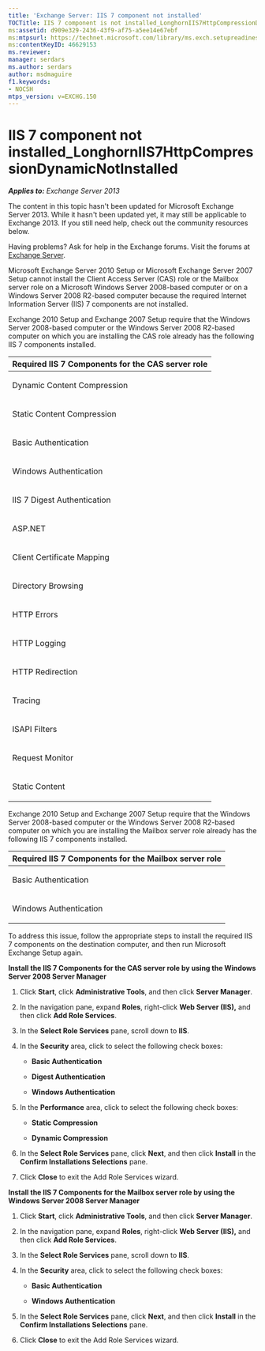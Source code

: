 ```yaml
---
title: 'Exchange Server: IIS 7 component not installed'
TOCTitle: IIS 7 component is not installed_LonghornIIS7HttpCompressionDynamicNotInstalled
ms:assetid: d909e329-2436-43f9-af75-a5ee14e67ebf
ms:mtpsurl: https://technet.microsoft.com/library/ms.exch.setupreadiness.longhorniis7httpcompressiondynamicnotinstalled(v=EXCHG.150)
ms:contentKeyID: 46629153
ms.reviewer: 
manager: serdars
ms.author: serdars
author: msdmaguire
f1.keywords:
- NOCSH
mtps_version: v=EXCHG.150
---
```


# IIS 7 component not installed\_LonghornIIS7HttpCompressionDynamicNotInstalled

_**Applies to:** Exchange Server 2013_

The content in this topic hasn't been updated for Microsoft Exchange Server 2013. While it hasn't been updated yet, it may still be applicable to Exchange 2013. If you still need help, check out the community resources below.

Having problems? Ask for help in the Exchange forums. Visit the forums at [Exchange Server](https://social.technet.microsoft.com/forums/office/home?category=exchangeserver).

Microsoft Exchange Server 2010 Setup or Microsoft Exchange Server 2007 Setup cannot install the Client Access Server (CAS) role or the Mailbox server role on a Microsoft Windows Server 2008-based computer or on a Windows Server 2008 R2-based computer because the required Internet Information Server (IIS) 7 components are not installed.

Exchange 2010 Setup and Exchange 2007 Setup require that the Windows Server 2008-based computer or the Windows Server 2008 R2-based computer on which you are installing the CAS role already has the following IIS 7 components installed.

<table>
<colgroup>
<col style="width: 100%" />
</colgroup>
<thead>
<tr class="header">
<th><strong>Required IIS 7 Components for the CAS server role</strong></th>
</tr>
</thead>
<tbody>
<tr class="odd">
<td><p>Dynamic Content Compression</p></td>
</tr>
<tr class="even">
<td><p>Static Content Compression</p></td>
</tr>
<tr class="odd">
<td><p>Basic Authentication</p></td>
</tr>
<tr class="even">
<td><p>Windows Authentication</p></td>
</tr>
<tr class="odd">
<td><p>IIS 7 Digest Authentication</p></td>
</tr>
<tr class="even">
<td><p>ASP.NET</p></td>
</tr>
<tr class="odd">
<td><p>Client Certificate Mapping</p></td>
</tr>
<tr class="even">
<td><p>Directory Browsing</p></td>
</tr>
<tr class="odd">
<td><p>HTTP Errors</p></td>
</tr>
<tr class="even">
<td><p>HTTP Logging</p></td>
</tr>
<tr class="odd">
<td><p>HTTP Redirection</p></td>
</tr>
<tr class="even">
<td><p>Tracing</p></td>
</tr>
<tr class="odd">
<td><p>ISAPI Filters</p></td>
</tr>
<tr class="even">
<td><p>Request Monitor</p></td>
</tr>
<tr class="odd">
<td><p>Static Content</p></td>
</tr>
</tbody>
</table>

Exchange 2010 Setup and Exchange 2007 Setup require that the Windows Server 2008-based computer or the Windows Server 2008 R2-based computer on which you are installing the Mailbox server role already has the following IIS 7 components installed.

<table>
<colgroup>
<col style="width: 100%" />
</colgroup>
<thead>
<tr class="header">
<th><strong>Required IIS 7 Components for the Mailbox server role</strong></th>
</tr>
</thead>
<tbody>
<tr class="odd">
<td><p>Basic Authentication</p></td>
</tr>
<tr class="even">
<td><p>Windows Authentication</p></td>
</tr>
</tbody>
</table>

To address this issue, follow the appropriate steps to install the required IIS 7 components on the destination computer, and then run Microsoft Exchange Setup again.

**Install the IIS 7 Components for the CAS server role by using the Windows Server 2008 Server Manager**

1. Click **Start**, click **Administrative Tools**, and then click **Server Manager**.

2. In the navigation pane, expand **Roles**, right-click **Web Server (IIS),** and then click **Add Role Services**.

3. In the **Select Role Services** pane, scroll down to **IIS**.

4. In the **Security** area, click to select the following check boxes:

      - **Basic Authentication**

      - **Digest Authentication**

      - **Windows Authentication**

5. In the **Performance** area, click to select the following check boxes:

      - **Static Compression**

      - **Dynamic Compression**

6. In the **Select Role Services** pane, click **Next**, and then click **Install** in the **Confirm Installations Selections** pane.

7. Click **Close** to exit the Add Role Services wizard.

**Install the IIS 7 Components for the Mailbox server role by using the Windows Server 2008 Server Manager**

1. Click **Start**, click **Administrative Tools**, and then click **Server Manager**.

2. In the navigation pane, expand **Roles**, right-click **Web Server (IIS),** and then click **Add Role Services**.

3. In the **Select Role Services** pane, scroll down to **IIS**.

4. In the **Security** area, click to select the following check boxes:

      - **Basic Authentication**

      - **Windows Authentication**

5. In the **Select Role Services** pane, click **Next**, and then click **Install** in the **Confirm Installations Selections** pane.

6. Click **Close** to exit the Add Role Services wizard.
